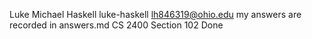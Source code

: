 Luke Michael Haskell
luke-haskell
lh846319@ohio.edu
my answers are recorded in answers.md
CS 2400 Section 102
Done
